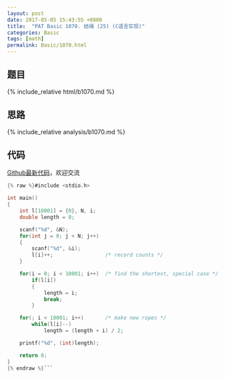 ```yaml
---
layout: post
date: 2017-05-05 15:43:55 +0800
title:  "PAT Basic 1070. 结绳 (25) (C语言实现)"
categories: Basic
tags: [math]
permalink: Basic/1070.html
---
```


## 题目

{% include_relative html/b1070.md %}

## 思路

{% include_relative analysis/b1070.md %}

## 代码

[Github最新代码](https://github.com/OliverLew/PAT/blob/master/PATBasic/1070.c)，欢迎交流

```c
{% raw %}#include <stdio.h>

int main()
{
    int l[10001] = {0}, N, i;
    double length = 0;

    scanf("%d", &N);
    for(int j = 0; j < N; j++)
    {
        scanf("%d", &i);
        l[i]++;                 /* record counts */
    }

    for(i = 0; i < 10001; i++)  /* find the shortest, special case */
        if(l[i])
        {
            length = i;
            break;
        }

    for(; i < 10001; i++)       /* make new ropes */
        while(l[i]--)
            length = (length + i) / 2;

    printf("%d", (int)length);

    return 0;
}
{% endraw %}```